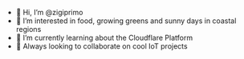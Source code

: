 - 👋 Hi, I’m @zigiprimo
- 👀 I’m interested in food, growing greens and sunny days in coastal regions
- 🌱 I’m currently learning about the Cloudflare Platform
- 💞️ Always looking to collaborate on cool IoT projects

<!---
zigiprimo/zigiprimo is a ✨ special ✨ repository because its `README.md` (this file) appears on your GitHub profile.
You can click the Preview link to take a look at your changes.
--->

